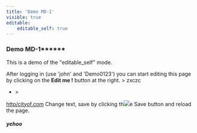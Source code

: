 ```yaml
---
title: 'Demo MD-1'
visible: true
editable:
    editable_self: true
---
```


### Demo MD-1******

This is a demo of the "editable_self" mode.

After logging in (use 'john' and 'Demo0123') you can start editing this page by clicking on the <b>Edit me !</b> button at the right.
&gt; zxczc  
* &gt; 




[http/cityof.com](http://)
Change text, save by clicking th![](http://)e Save button and reload the page.

##### **yehoo**
